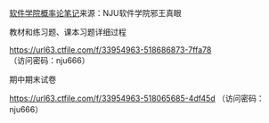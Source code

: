 [软件学院概率论笔记](https://www.cnblogs.com/Jyaoushingan/p/14197432.html)来源：NJU软件学院邪王真眼

教材和练习题、课本习题详细过程

https://url63.ctfile.com/f/33954963-518686873-7ffa78
（访问密码：nju666）

期中期末试卷

https://url63.ctfile.com/f/33954963-518065685-4df45d
（访问密码：nju666）